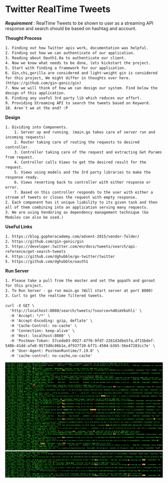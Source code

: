 # **Twitter RealTime Tweets**
  

_**Requirement**_ : RealTime Tweets to be shown to user as a streaming API response and search should be based on hashtag and account.


**Thought Process**

    1. Finding out how Twitter apis work, documentation was helpful.
    2. Finding out how we can authenticate of our application.
    3. Reading about Oauth1.0a to authenticate our client.
    4. Now we know what needs to be done, lets kickstart the project.
    5. Start with finding a framework for our application.
    6. Gin,chi,gorilla are considered and light-weight gin is considered for this project, We might differ in thoughts over here. (https://github.com/gin-gonic/gin)
    7. Now we will think of how we can design our system. Find below the design of this application.
    8. Finding any useful 3rd party lib which reduces our effort.
    9. Providing Streaming API to search the tweets based on Keyword.
    10. Aren`t we at the end? :P 
    
**Design**
    
    1. Dividing into Components.
        1. Server up and running. (main.go takes care of server run and incoming requests)
        2. Router taking care of routing the requests to desired controller.
        3. Controller taking care of the request and extracting Get Params from request.
        4. Controller calls Views to get the desired result for the request.
        5. Views using models and the 3rd party libraries to make the response ready.
        6. Views reverting back to controller with either response or error.
        7. Based on this controller responds to the user with either a stream of tweets or closes the request with empty response.
    2. Each component has it unique liability to its given task and then all of them combining into an application serving many requests.     
    3. We are using Vendoring as dependency management technique (Go Modules can also be used.)


**UseFul Links**
    
    1. https://blog.gopheracademy.com/advent-2015/vendor-folder/
    2. https://github.com/gin-gonic/gin
    3. https://developer.twitter.com/en/docs/tweets/search/api-reference/get-search-tweets
    4. https://github.com/dghubble/go-twitter/twitter
    5. https://github.com/dghubble/oauth1

**Run Server**
    
    1. Please take a pull from the master and set the gopath and goroot for this project.
    2. To Run Server - go run main.go (Will start server at port 8080)
    3. Curl to get the realtime filtered tweets. 
    
    curl -X GET \
      'http://localhost:8080/search/tweets/?source=%40imVkohli' \
      -H 'Accept: */*' \
      -H 'Accept-Encoding: gzip, deflate' \
      -H 'Cache-Control: no-cache' \
      -H 'Connection: keep-alive' \
      -H 'Host: localhost:8080' \
      -H 'Postman-Token: 57cede03-0927-47f6-9fd7-2261d3dbe5fa,df15bdef-548b-41dd-afe8-9573d0c86b1e,df937f20-bf71-4504-b365-56e47283cc7e' \
      -H 'User-Agent: PostmanRuntime/7.19.0' \
      -H 'cache-control: no-cache,no-cache'
      
![Alt text](/Account_search.png?raw=true "Tweets On Kohli")
![Alt text](/Hashtag_search.png?raw=true "Tweets On #IndvsBan (Pink ball test match)")             
